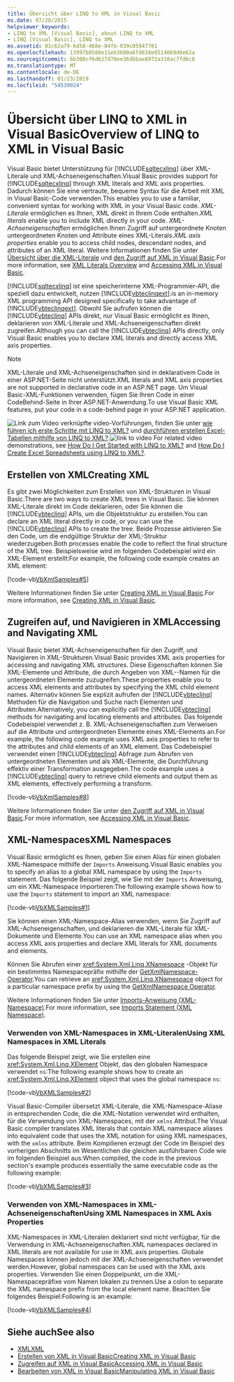 ```yaml
---
title: Übersicht über LINQ to XML in Visual Basic
ms.date: 07/20/2015
helpviewer_keywords:
- LINQ to XML [Visual Basic], about LINQ to XML
- LINQ [Visual Basic], LINQ to XML
ms.assetid: 01c62a79-6d58-468e-84fb-039c05947701
ms.openlocfilehash: 13997b8588e11eb3600a6fd838e0514069d0e62a
ms.sourcegitcommit: 6b308cf6d627d78ee36dbbae8972a310ac7fd6c8
ms.translationtype: MT
ms.contentlocale: de-DE
ms.lasthandoff: 01/23/2019
ms.locfileid: "54539024"
---
```

# <a name="overview-of-linq-to-xml-in-visual-basic"></a><span data-ttu-id="9efde-102">Übersicht über LINQ to XML in Visual Basic</span><span class="sxs-lookup"><span data-stu-id="9efde-102">Overview of LINQ to XML in Visual Basic</span></span>
<span data-ttu-id="9efde-103">Visual Basic bietet Unterstützung für [!INCLUDE[sqltecxlinq](~/includes/sqltecxlinq-md.md)] über XML-Literale und XML-Achseneigenschaften.</span><span class="sxs-lookup"><span data-stu-id="9efde-103">Visual Basic provides support for [!INCLUDE[sqltecxlinq](~/includes/sqltecxlinq-md.md)] through XML literals and XML axis properties.</span></span> <span data-ttu-id="9efde-104">Dadurch können Sie eine vertraute, bequeme Syntax für die Arbeit mit XML in Visual Basic-Code verwenden.</span><span class="sxs-lookup"><span data-stu-id="9efde-104">This enables you to use a familiar, convenient syntax for working with XML in your Visual Basic code.</span></span> <span data-ttu-id="9efde-105">*XML-Literale* ermöglichen es Ihnen, XML direkt in Ihrem Code enthalten.</span><span class="sxs-lookup"><span data-stu-id="9efde-105">*XML literals* enable you to include XML directly in your code.</span></span> <span data-ttu-id="9efde-106">*XML-Achseneigenschaften* ermöglichen Ihnen Zugriff auf untergeordnete Knoten untergeordneten Knoten und Attribute eines XML-Literals.</span><span class="sxs-lookup"><span data-stu-id="9efde-106">*XML axis properties* enable you to access child nodes, descendant nodes, and attributes of an XML literal.</span></span> <span data-ttu-id="9efde-107">Weitere Informationen finden Sie unter [Übersicht über die XML-Literale](../../../../visual-basic/programming-guide/language-features/xml/xml-literals-overview.md) und [den Zugriff auf XML in Visual Basic](../../../../visual-basic/programming-guide/language-features/xml/accessing-xml.md).</span><span class="sxs-lookup"><span data-stu-id="9efde-107">For more information, see [XML Literals Overview](../../../../visual-basic/programming-guide/language-features/xml/xml-literals-overview.md) and [Accessing XML in Visual Basic](../../../../visual-basic/programming-guide/language-features/xml/accessing-xml.md).</span></span>  
  
 [!INCLUDE[sqltecxlinq](~/includes/sqltecxlinq-md.md)] <span data-ttu-id="9efde-108">ist eine speicherinterne XML-Programmier-API, die speziell dazu entwickelt, nutzen [!INCLUDE[vbteclinqext](~/includes/vbteclinqext-md.md)].</span><span class="sxs-lookup"><span data-stu-id="9efde-108">is an in-memory XML programming API designed specifically to take advantage of [!INCLUDE[vbteclinqext](~/includes/vbteclinqext-md.md)].</span></span> <span data-ttu-id="9efde-109">Obwohl Sie aufrufen können die [!INCLUDE[vbteclinq](~/includes/vbteclinq-md.md)] APIs direkt, nur Visual Basic ermöglicht es Ihnen, deklarieren von XML-Literale und XML-Achseneigenschaften direkt zugreifen.</span><span class="sxs-lookup"><span data-stu-id="9efde-109">Although you can call the [!INCLUDE[vbteclinq](~/includes/vbteclinq-md.md)] APIs directly, only Visual Basic enables you to declare XML literals and directly access XML axis properties.</span></span>  
  
> [!NOTE]
>  <span data-ttu-id="9efde-110">XML-Literale und XML-Achseneigenschaften sind in deklarativem Code in einer ASP.NET-Seite nicht unterstützt.</span><span class="sxs-lookup"><span data-stu-id="9efde-110">XML literals and XML axis properties are not supported in declarative code in an ASP.NET page.</span></span> <span data-ttu-id="9efde-111">Um Visual Basic-XML-Funktionen verwenden, fügen Sie Ihren Code in einer CodeBehind-Seite in Ihrer ASP.NET-Anwendung.</span><span class="sxs-lookup"><span data-stu-id="9efde-111">To use Visual Basic XML features, put your code in a code-behind page in your ASP.NET application.</span></span>  
  
 <span data-ttu-id="9efde-112">![Link zum Video](../../../../visual-basic/programming-guide/language-features/xml/media/playvideo.gif "PlayVideo") verknüpfte video-Vorführungen, finden Sie unter [wie führen ich erste Schritte mit LINQ to XML?](/aspnet/web-forms/videos/data-access/linq-videos-from-the-vb-team/how-do-i-get-started-with-linq-to-xml) und [durchführen erstellen Excel-Tabellen mithilfe von LINQ to XML?](/aspnet/web-forms/videos/data-access/linq-videos-from-the-vb-team/how-do-i-create-excel-spreadsheets-using-linq-to-xml).</span><span class="sxs-lookup"><span data-stu-id="9efde-112">![link to video](../../../../visual-basic/programming-guide/language-features/xml/media/playvideo.gif "PlayVideo") For related video demonstrations, see [How Do I Get Started with LINQ to XML?](/aspnet/web-forms/videos/data-access/linq-videos-from-the-vb-team/how-do-i-get-started-with-linq-to-xml) and [How Do I Create Excel Spreadsheets using LINQ to XML?](/aspnet/web-forms/videos/data-access/linq-videos-from-the-vb-team/how-do-i-create-excel-spreadsheets-using-linq-to-xml).</span></span>  
  
## <a name="creating-xml"></a><span data-ttu-id="9efde-113">Erstellen von XML</span><span class="sxs-lookup"><span data-stu-id="9efde-113">Creating XML</span></span>  
 <span data-ttu-id="9efde-114">Es gibt zwei Möglichkeiten zum Erstellen von XML-Strukturen in Visual Basic.</span><span class="sxs-lookup"><span data-stu-id="9efde-114">There are two ways to create XML trees in Visual Basic.</span></span> <span data-ttu-id="9efde-115">Sie können XML-Literale direkt im Code deklarieren, oder Sie können die [!INCLUDE[vbteclinq](~/includes/vbteclinq-md.md)] APIs, um die Objektstruktur zu erstellen.</span><span class="sxs-lookup"><span data-stu-id="9efde-115">You can declare an XML literal directly in code, or you can use the [!INCLUDE[vbteclinq](~/includes/vbteclinq-md.md)] APIs to create the tree.</span></span> <span data-ttu-id="9efde-116">Beide Prozesse aktivieren Sie den Code, um die endgültige Struktur der XML-Struktur wiederzugeben.</span><span class="sxs-lookup"><span data-stu-id="9efde-116">Both processes enable the code to reflect the final structure of the XML tree.</span></span> <span data-ttu-id="9efde-117">Beispielsweise wird im folgenden Codebeispiel wird ein XML-Element erstellt:</span><span class="sxs-lookup"><span data-stu-id="9efde-117">For example, the following code example creates an XML element:</span></span>  
  
 [!code-vb[VbXmlSamples#5](../../../../visual-basic/language-reference/operators/codesnippet/VisualBasic/overview-of-linq-to-xml_1.vb)]  
  
 <span data-ttu-id="9efde-118">Weitere Informationen finden Sie unter [Creating XML in Visual Basic](../../../../visual-basic/programming-guide/language-features/xml/creating-xml.md).</span><span class="sxs-lookup"><span data-stu-id="9efde-118">For more information, see [Creating XML in Visual Basic](../../../../visual-basic/programming-guide/language-features/xml/creating-xml.md).</span></span>  
  
## <a name="accessing-and-navigating-xml"></a><span data-ttu-id="9efde-119">Zugreifen auf, und Navigieren in XML</span><span class="sxs-lookup"><span data-stu-id="9efde-119">Accessing and Navigating XML</span></span>  
 <span data-ttu-id="9efde-120">Visual Basic bietet XML-Achseneigenschaften für den Zugriff, und Navigieren in XML-Strukturen.</span><span class="sxs-lookup"><span data-stu-id="9efde-120">Visual Basic provides XML axis properties for accessing and navigating XML structures.</span></span> <span data-ttu-id="9efde-121">Diese Eigenschaften können Sie XML-Elemente und Attribute, die durch Angeben von XML--Namen für die untergeordneten Elemente zuzugreifen.</span><span class="sxs-lookup"><span data-stu-id="9efde-121">These properties enable you to access XML elements and attributes by specifying the XML child element names.</span></span> <span data-ttu-id="9efde-122">Alternativ können Sie explizit aufrufen der [!INCLUDE[vbteclinq](~/includes/vbteclinq-md.md)] Methoden für die Navigation und Suche nach Elementen und Attributen.</span><span class="sxs-lookup"><span data-stu-id="9efde-122">Alternatively, you can explicitly call the [!INCLUDE[vbteclinq](~/includes/vbteclinq-md.md)] methods for navigating and locating elements and attributes.</span></span> <span data-ttu-id="9efde-123">Das folgende Codebeispiel verwendet z. B. XML-Achseneigenschaften zum Verweisen auf die Attribute und untergeordneten Elemente eines XML-Elements an.</span><span class="sxs-lookup"><span data-stu-id="9efde-123">For example, the following code example uses XML axis properties to refer to the attributes and child elements of an XML element.</span></span> <span data-ttu-id="9efde-124">Das Codebeispiel verwendet einen [!INCLUDE[vbteclinq](~/includes/vbteclinq-md.md)] Abfrage zum Abrufen von untergeordneten Elementen und als XML-Elemente, die Durchführung effektiv einer Transformation ausgegeben.</span><span class="sxs-lookup"><span data-stu-id="9efde-124">The code example uses a [!INCLUDE[vbteclinq](~/includes/vbteclinq-md.md)] query to retrieve child elements and output them as XML elements, effectively performing a transform.</span></span>  
  
 [!code-vb[VbXmlSamples#8](../../../../visual-basic/language-reference/operators/codesnippet/VisualBasic/overview-of-linq-to-xml_2.vb)]  
  
 <span data-ttu-id="9efde-125">Weitere Informationen finden Sie unter [den Zugriff auf XML in Visual Basic](../../../../visual-basic/programming-guide/language-features/xml/accessing-xml.md).</span><span class="sxs-lookup"><span data-stu-id="9efde-125">For more information, see [Accessing XML in Visual Basic](../../../../visual-basic/programming-guide/language-features/xml/accessing-xml.md).</span></span>  
  
## <a name="xml-namespaces"></a><span data-ttu-id="9efde-126">XML-Namespaces</span><span class="sxs-lookup"><span data-stu-id="9efde-126">XML Namespaces</span></span>  
 <span data-ttu-id="9efde-127">Visual Basic ermöglicht es Ihnen, geben Sie einen Alias für einen globalen XML-Namespace mithilfe der `Imports` Anweisung.</span><span class="sxs-lookup"><span data-stu-id="9efde-127">Visual Basic enables you to specify an alias to a global XML namespace by using the `Imports` statement.</span></span> <span data-ttu-id="9efde-128">Das folgende Beispiel zeigt, wie Sie mit der `Imports` Anweisung, um ein XML-Namespace importieren:</span><span class="sxs-lookup"><span data-stu-id="9efde-128">The following example shows how to use the `Imports` statement to import an XML namespace:</span></span>  
  
 [!code-vb[VbXMLSamples#1](../../../../visual-basic/language-reference/operators/codesnippet/VisualBasic/overview-of-linq-to-xml_3.vb)]  
  
 <span data-ttu-id="9efde-129">Sie können einen XML-Namespace-Alias verwenden, wenn Sie Zugriff auf XML-Achseneigenschaften, und deklarieren die XML-Literale für XML-Dokumente und Elemente.</span><span class="sxs-lookup"><span data-stu-id="9efde-129">You can use an XML namespace alias when you access XML axis properties and declare XML literals for XML documents and elements.</span></span>  
  
 <span data-ttu-id="9efde-130">Können Sie Abrufen einer <xref:System.Xml.Linq.XNamespace> -Objekt für ein bestimmtes Namespacepräfix mithilfe der [GetXmlNamespace-Operator](../../../../visual-basic/language-reference/operators/getxmlnamespace-operator.md).</span><span class="sxs-lookup"><span data-stu-id="9efde-130">You can retrieve an <xref:System.Xml.Linq.XNamespace> object for a particular namespace prefix by using the [GetXmlNamespace Operator](../../../../visual-basic/language-reference/operators/getxmlnamespace-operator.md).</span></span>  
  
 <span data-ttu-id="9efde-131">Weitere Informationen finden Sie unter [Imports-Anweisung (XML-Namespace)](../../../../visual-basic/language-reference/statements/imports-statement-xml-namespace.md).</span><span class="sxs-lookup"><span data-stu-id="9efde-131">For more information, see [Imports Statement (XML Namespace)](../../../../visual-basic/language-reference/statements/imports-statement-xml-namespace.md).</span></span>  
  
### <a name="using-xml-namespaces-in-xml-literals"></a><span data-ttu-id="9efde-132">Verwenden von XML-Namespaces in XML-Literalen</span><span class="sxs-lookup"><span data-stu-id="9efde-132">Using XML Namespaces in XML Literals</span></span>  
 <span data-ttu-id="9efde-133">Das folgende Beispiel zeigt, wie Sie erstellen eine <xref:System.Xml.Linq.XElement> Objekt, das den globalen Namespace verwendet `ns`:</span><span class="sxs-lookup"><span data-stu-id="9efde-133">The following example shows how to create an <xref:System.Xml.Linq.XElement> object that uses the global namespace `ns`:</span></span>  
  
 [!code-vb[VbXMLSamples#2](../../../../visual-basic/language-reference/operators/codesnippet/VisualBasic/overview-of-linq-to-xml_4.vb)]  
  
 <span data-ttu-id="9efde-134">Visual Basic-Compiler übersetzt XML-Literale, die XML-Namespace-Aliase in entsprechenden Code, die die XML-Notation verwendet wird enthalten, für die Verwendung von XML-Namespaces, mit der `xmlns` Attribut.</span><span class="sxs-lookup"><span data-stu-id="9efde-134">The Visual Basic compiler translates XML literals that contain XML namespace aliases into equivalent code that uses the XML notation for using XML namespaces, with the `xmlns` attribute.</span></span> <span data-ttu-id="9efde-135">Beim Kompilieren erzeugt der Code im Beispiel des vorherigen Abschnitts im Wesentlichen die gleichen ausführbaren Code wie im folgenden Beispiel aus:</span><span class="sxs-lookup"><span data-stu-id="9efde-135">When compiled, the code in the previous section's example produces essentially the same executable code as the following example:</span></span>  
  
 [!code-vb[VbXMLSamples#3](../../../../visual-basic/language-reference/operators/codesnippet/VisualBasic/overview-of-linq-to-xml_5.vb)]  
  
### <a name="using-xml-namespaces-in-xml-axis-properties"></a><span data-ttu-id="9efde-136">Verwenden von XML-Namespaces in XML-Achseneigenschaften</span><span class="sxs-lookup"><span data-stu-id="9efde-136">Using XML Namespaces in XML Axis Properties</span></span>  
 <span data-ttu-id="9efde-137">XML-Namespaces in XML-Literalen deklariert sind nicht verfügbar, für die Verwendung in XML-Achseneigenschaften.</span><span class="sxs-lookup"><span data-stu-id="9efde-137">XML namespaces declared in XML literals are not available for use in XML axis properties.</span></span> <span data-ttu-id="9efde-138">Globale Namespaces können jedoch mit der XML-Achseneigenschaften verwendet werden.</span><span class="sxs-lookup"><span data-stu-id="9efde-138">However, global namespaces can be used with the XML axis properties.</span></span> <span data-ttu-id="9efde-139">Verwenden Sie einen Doppelpunkt, um die XML-Namespacepräfixe vom Namen lokalen zu trennen.</span><span class="sxs-lookup"><span data-stu-id="9efde-139">Use a colon to separate the XML namespace prefix from the local element name.</span></span> <span data-ttu-id="9efde-140">Beachten Sie folgendes Beispiel:</span><span class="sxs-lookup"><span data-stu-id="9efde-140">Following is an example:</span></span>  
  
 [!code-vb[VbXMLSamples#4](../../../../visual-basic/language-reference/operators/codesnippet/VisualBasic/overview-of-linq-to-xml_6.vb)]  
  
## <a name="see-also"></a><span data-ttu-id="9efde-141">Siehe auch</span><span class="sxs-lookup"><span data-stu-id="9efde-141">See also</span></span>
- [<span data-ttu-id="9efde-142">XML</span><span class="sxs-lookup"><span data-stu-id="9efde-142">XML</span></span>](../../../../visual-basic/programming-guide/language-features/xml/index.md)
- [<span data-ttu-id="9efde-143">Erstellen von XML in Visual Basic</span><span class="sxs-lookup"><span data-stu-id="9efde-143">Creating XML in Visual Basic</span></span>](../../../../visual-basic/programming-guide/language-features/xml/creating-xml.md)
- [<span data-ttu-id="9efde-144">Zugreifen auf XML in Visual Basic</span><span class="sxs-lookup"><span data-stu-id="9efde-144">Accessing XML in Visual Basic</span></span>](../../../../visual-basic/programming-guide/language-features/xml/accessing-xml.md)
- [<span data-ttu-id="9efde-145">Bearbeiten von XML in Visual Basic</span><span class="sxs-lookup"><span data-stu-id="9efde-145">Manipulating XML in Visual Basic</span></span>](../../../../visual-basic/programming-guide/language-features/xml/manipulating-xml.md)
